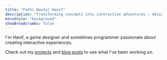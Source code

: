 ```yaml
---
title: "Fathi Naufal Hanif"
description: "Transforming concepts into interactive adventures – designer, coder, and problem solver."
heroStyle: "background"
showBreadcrumbs: false
---
```


I'm Hanif, a game designer and sometimes programmer passionate about creating interactive experiences.

Check out my [projects](/projects) and [blog posts](/posts) to see what I've been working on.
